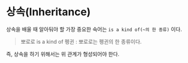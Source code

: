 # 상속(Inheritance)

상속을 배울 때 알아둬야 할 가장 중요한 숙어는 `is a kind of(~의 한 종류)` 이다.

> 뽀로로 is a kind of 펭귄 : 뽀로로는 펭귄의 한 종류이다.

즉, 상속을 하기 위해서는 위 관계가 형성되어야 한다.
